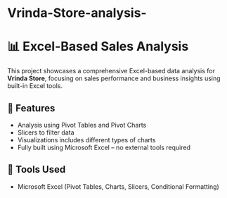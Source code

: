 # Vrinda-Store-analysis-

# 📊  Excel-Based Sales Analysis

This project showcases a comprehensive Excel-based data analysis for **Vrinda Store**, focusing on sales performance and business insights using built-in Excel tools.

## 🔧 Features

- Analysis using Pivot Tables and Pivot Charts  
- Slicers to filter data   
- Visualizations includes different types of charts
- Fully built using Microsoft Excel – no external tools required

## 📁 Tools Used

- Microsoft Excel (Pivot Tables, Charts, Slicers, Conditional Formatting)

